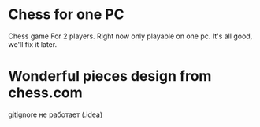# Chess for one PC
Chess game For 2 players. Right now only playable on one pc. It's all good, we'll fix it later.
# Wonderful pieces design from chess.com
gitignore не работает (.idea)
